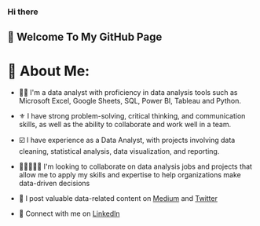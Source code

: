 ### Hi there 
## 👋 Welcome To My GitHub Page
# 💫 About Me:

- 👩‍💻 I'm a data analyst with proficiency in data analysis tools such as Microsoft Excel, Google Sheets, SQL, Power BI, Tableau and Python.<br>

- ⚜️ I have strong problem-solving, critical thinking, and communication skills, as well as the ability to collaborate and work well in a team.<br>

- ☑️ I have experience as a Data Analyst, with projects involving data cleaning, statistical analysis, data visualization, and reporting.<br>

- 👩🏻‍🤝‍👨🏽 I'm looking to collaborate on data analysis jobs and projects that allow me to apply my skills and expertise to help organizations make data-driven decisions<br>

- 💠 I post valuable data-related content on [Medium](https://medium.com/@arowoloabimbola04/) and [Twitter](https://twitter.com/ViikiOla?t=pDf42MNykidB_Spr_Aq9ug&s=09)<br> 

- 🍭 Connect with me on [Linkedln](https://www.linkedin.com/in/abimbola-arowolo)<br>




<!-- Proudly created with GPRM ( https://gprm.itsvg.in ) -->
<!--
**ArowoloAbimbolaVictoria/ArowoloAbimbolaVictoria** is a ✨ _special_ ✨ repository because its `README.md` (this file) appears on your GitHub profile.

Here are some ideas to get you started:

- 🔭 I’m currently working on ...
- 🌱 I’m currently learning ...
- 👯 I’m looking to collaborate on ...
- 🤔 I’m looking for help with ...
- 💬 Ask me about ...
- 📫 How to reach me: ...
- 😄 Pronouns: ...
- ⚡ Fun fact: ...
-->
